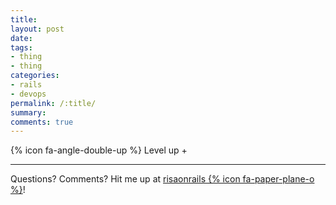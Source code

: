 ```yaml
---
title:
layout: post
date:   
tags:
- thing
- thing
categories:
- rails
- devops
permalink: /:title/
summary:
comments: true
---
```

{% icon fa-angle-double-up %} Level up +

***

Questions? Comments? Hit me up at [risaonrails {% icon fa-paper-plane-o %}][email]!

[email]: mailto:risaonrails@gmail.com
